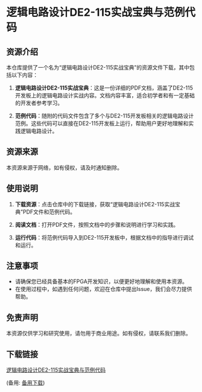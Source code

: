 # 逻辑电路设计DE2-115实战宝典与范例代码

## 资源介绍

本仓库提供了一个名为“逻辑电路设计DE2-115实战宝典”的资源文件下载，其中包括以下内容：

1. **逻辑电路设计DE2-115实战宝典**：这是一份详细的PDF文档，涵盖了DE2-115开发板上的逻辑电路设计实战内容。文档内容丰富，适合初学者和有一定基础的开发者参考学习。

2. **范例代码**：随附的代码文件包含了多个与DE2-115开发板相关的逻辑电路设计范例。这些代码可以直接在DE2-115开发板上运行，帮助用户更好地理解和实践逻辑电路设计。

## 资源来源

本资源来源于网络，如有侵权，请及时通知删除。

## 使用说明

1. **下载资源**：点击仓库中的下载链接，获取“逻辑电路设计DE2-115实战宝典”PDF文件和范例代码。

2. **阅读文档**：打开PDF文件，按照文档中的步骤和说明进行学习和实践。

3. **运行代码**：将范例代码导入到DE2-115开发板中，根据文档中的指导进行调试和运行。

## 注意事项

- 请确保您已经具备基本的FPGA开发知识，以便更好地理解和使用本资源。
- 在使用过程中，如遇到任何问题，欢迎在仓库中提出Issue，我们会尽力提供帮助。

## 免责声明

本资源仅供学习和研究使用，请勿用于商业用途。如有侵权，请联系我们删除。

## 下载链接
[逻辑电路设计DE2-115实战宝典与范例代码](https://pan.quark.cn/s/e13007eb18ad) 

(备用: [备用下载](https://pan.baidu.com/s/1xEesTjoHJ-C0cgynmVdwhA?pwd=1234))
